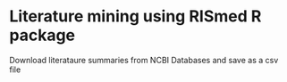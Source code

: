 # Literature mining using RISmed R package  

Download literataure summaries from NCBI Databases and save as a csv file
